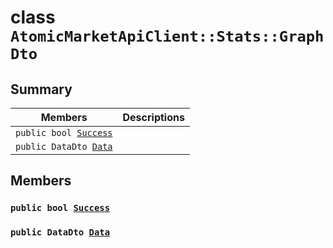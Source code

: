 # class `AtomicMarketApiClient::Stats::GraphDto` 

## Summary

 Members                        | Descriptions                                
--------------------------------|---------------------------------------------
`public bool `[`Success`](#class_atomic_market_api_client_1_1_stats_1_1_graph_dto_1a506fb037fbb6bfe8f254c021a2c3cfac) | 
`public DataDto `[`Data`](#class_atomic_market_api_client_1_1_stats_1_1_graph_dto_1a65c0779654774581967081cf3136bd84) | 

## Members

### `public bool `[`Success`](#class_atomic_market_api_client_1_1_stats_1_1_graph_dto_1a506fb037fbb6bfe8f254c021a2c3cfac) 

### `public DataDto `[`Data`](#class_atomic_market_api_client_1_1_stats_1_1_graph_dto_1a65c0779654774581967081cf3136bd84) 

